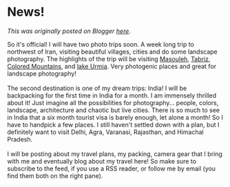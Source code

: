 # News!

*This was originally posted on Blogger [here](https://photopensieve.blogspot.com/2011/08/news.html)*.

So it's official! I will have two photo trips soon. A week long trip to northwest of Iran, visiting beautiful villages, cities and do some landscape photography. The highlights of the trip will be visiting <a href="http://en.wikipedia.org/wiki/Masouleh">Masouleh</a>, <a href="http://en.wikipedia.org/wiki/Tabriz">Tabriz</a>, <a href="http://www.flickr.com/photos/alishokri/3745617489/">Colored Mountains</a>, and&nbsp;<a href="http://en.wikipedia.org/wiki/Lake_Urmia">lake Urmia</a>. Very photogenic places and great for landscape photography!<br />
<br />
The second destination is one of my dream trips: India! I will be backpacking for the first time in India for a month. I am immensely thrilled about it! Just imagine all the possibilities for photography... people, colors, landscape, architecture and chaotic but live cities. There is so much to see in India that a six month tourist visa is barely enough, let alone a month! So I have to handpick a few places.&nbsp;I still haven't settled down with a plan, but I definitely want to visit Delhi, Agra, Varanasi, Rajasthan, and Himachal Pradesh.<br />
<br />
I will be posting about my travel plans, my packing, camera gear that I bring with me and eventually blog about my travel here! So make sure to subscribe to the feed, if you use a RSS reader, or follow me by email (you find them both on the right pane).